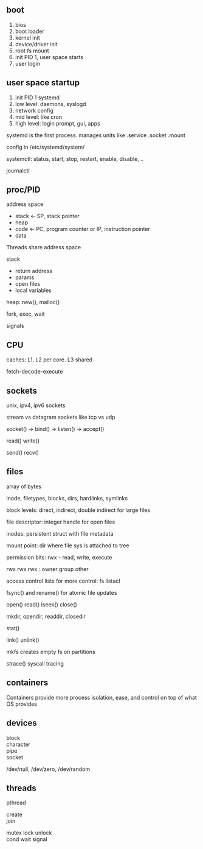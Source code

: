 ---
---
## boot 

1. bios 
2. boot loader
3. kernel init 
4. device/driver init 
5. root fs mount 
6. init PID 1, user space starts
7. user login 


## user space startup 
1. init PID 1 systemd 
2. low level: daemons, syslogd
3. network config 
4. mid level: like cron 
5. high level: login prompt, gui, apps


systemd is the first process. manages units like .service .socket .mount 

config in /etc/systemd/system/

systemctl: status, start, stop, restart, enable, disable, ..

journalctl 

## proc/PID

address space 
- stack <- SP, stack pointer 
- heap
- code <- PC, program counter or IP, instruction pointer
- data

Threads share address space 

stack 
- return address
- params
- open files
- local variables

heap: new(), malloc()  

fork, exec, wait 

signals 


## CPU

caches: L1, L2 per core. L3 shared 

fetch-decode-execute

## sockets 

unix, ipv4, ipv6 sockets 

stream vs datagram sockets like tcp vs udp 

socket() -> bind() -> listen() -> accept()

read() write()  

send() recv()

## files 

array of bytes 

inode, filetypes, blocks, dirs, hardlinks, symlinks

block levels: direct, indirect, double indirect for large files 

file descriptor: integer handle for open files  

inodes: persistent struct with file metadata   

mount point: dir where file sys is attached to tree 

permission bits: rwx - read, write, execute 

rwx rwx rwx : owner group other

access control lists for more control: fs listacl

fsync() and rename() for atomic file updates 

open() read() lseek() close()

mkdir, opendir, readdir, closedir

stat()

link() unlink()

mkfs creates empty fs on partitions

strace() syscall tracing 

## containers 

Containers provide more process isolation, ease, and control on top of what OS provides  



## devices 

block   
character   
pipe    
socket  

/dev/null, /dev/zero, /dev/random


## threads 

pthread 

create  
join 

mutex lock unlock   
cond wait signal 


